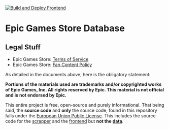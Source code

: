 [![Build and Deploy Frontend](https://github.com/erri120/egs-db/actions/workflows/frontend.yaml/badge.svg)](https://github.com/erri120/egs-db/actions/workflows/frontend.yaml)

# Epic Games Store Database

## Legal Stuff

- Epic Games Store: [Terms of Service](https://www.epicgames.com/site/en-US/tos)
- Epic Games Store: [Fan Content Policy](https://www.epicgames.com/site/en-US/fan-art-policy)

As detailed in the documents above, here is the obligatory statement:

**Portions of the materials used are trademarks and/or copyrighted works of Epic Games, Inc. All rights reserved by Epic. This material is not official and is not endorsed by Epic.**

This entire project is free, open-source and purely informational. That being said, the **source code** and **only** the source code, found in this repository falls under the [European Union Public License](./LICENSE). This includes the source code for the [scrapper](./scraper) and the [frontend](./frontend) but **not the [data](./data-dump)**.
